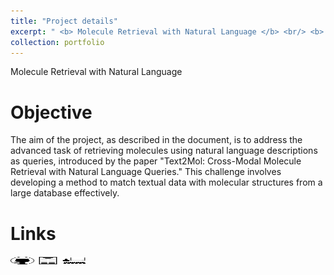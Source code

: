 ```yaml
---
title: "Project details"
excerpt: " <b> Molecule Retrieval with Natural Language </b> <br/> <b> Keys words </b> : <i> Graph ML, LLM, Contrastive Learning, Multi-Modal </i> <br/> <img src='/images/cup.jpg' width='20.0' height='7.0'> <b> Kaggle <b/> : ranked 1/52 (122 participants) <br/> <img src='/images/altegrad_im.png' width='400' height='133'>"
collection: portfolio
---
```


Molecule Retrieval with Natural Language

Objective
======

The aim of the project, as described in the document, is to address the advanced task of retrieving molecules using natural language descriptions as queries, introduced by the paper "Text2Mol: Cross-Modal Molecule Retrieval with Natural Language Queries." This challenge involves developing a method to match textual data with molecular structures from a large database effectively.

Links
======

[<img src="/images/GitHub.png" alt="GitHub" width="37.5" height="12.5" />](https://github.com/HugoRbrt/altegrad_project/tree/baptiste) [<img src="/images/report_icone.png" alt="Report" width="37.5" height="12.5" />](https://drive.google.com/file/d/1hSdDUQTgvrNfux0yOUAoQeRwecDhosOg/view?usp=drive_link) [<img src="/images/class_icone.png" alt="Report" width="37.5" height="12.5" />](https://www.master-mva.com/cours/cat-advanced-learning-for-text-and-graph-data-altegrad/)
